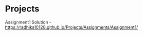 # Projects

Assignment1 Solution - https://radhika10128.github.io/Projects/Assignments/Assignment1/
